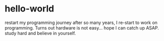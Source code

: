 # hello-world
restart my programming journey
after so many years, I re-start to work on programming. Turns out hardware is not easy...
hope I can catch up ASAP. study hard and believe in yourself.
